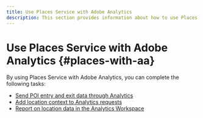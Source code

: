 ```yaml
---
title: Use Places Service with Adobe Analytics
description: This section provides information about how to use Places Service with Adobe Analytics.
---
```


# Use Places Service with Adobe Analytics {#places-with-aa}

By using Places Service with Adobe Analytics, you can complete the following tasks:

* [Send POI entry and exit data through Analytics](/help/use-places-with-other-solutions/places-adobe-analytics/use-places-adobe-analytics.md)
* [Add location context to Analytics requests](/help/use-places-with-other-solutions/places-adobe-analytics/run-reports-aa-places-data.md)
* [Report on location data in the Analytics Workspace](/help/use-places-with-other-solutions/places-adobe-analytics/run-reports-aa-places-data.md)